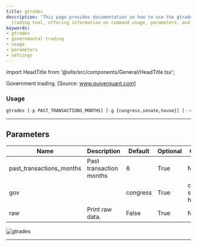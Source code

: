 ```yaml
---
title: gtrades
description: "This page provides documentation on how to use the gtrades governmental"
  trading tool, offering information on command usage, parameters, and possible settings.
keywords:
- gtrades
- governmental trading
- usage
- parameters
- settings
---
```


import HeadTitle from '@site/src/components/General/HeadTitle.tsx';

<HeadTitle title="stocks/gov/gtrades - Reference | OpenBB Terminal Docs" />

Government trading. [Source: www.quiverquant.com]

### Usage

```python
gtrades [-p PAST_TRANSACTIONS_MONTHS] [-g {congress,senate,house}] [--raw]
```

---

## Parameters

| Name | Description | Default | Optional | Choices |
| ---- | ----------- | ------- | -------- | ------- |
| past_transactions_months | Past transaction months | 6 | True | None |
| gov |  | congress | True | congress, senate, house |
| raw | Print raw data. | False | True | None |

![gtrades](https://user-images.githubusercontent.com/46355364/154263341-9f51e041-e2c6-408c-bf80-5ef3c7f045f0.png)

---
